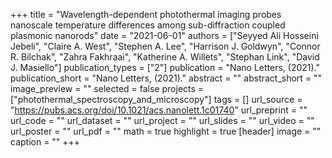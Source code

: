 +++
title = "Wavelength-dependent photothermal imaging probes nanoscale temperature differences among sub-diffraction coupled plasmonic nanorods"
date = "2021-06-01"
authors = ["Seyyed Ali Hosseini Jebeli", "Claire A. West", "Stephen A. Lee", "Harrison J. Goldwyn", "Connor R. Bilchak", "Zahra Fakhraai", "Katherine A. Willets", "Stephan Link", "David J. Masiello"]
publication_types = ["2"]
publication = "Nano Letters, (2021)."
publication_short = "Nano Letters, (2021)."
abstract = ""
abstract_short = ""
image_preview = ""
selected = false
projects = ["photothermal_spectroscopy_and_microscopy"]
tags = []
url_source = "https://pubs.acs.org/doi/10.1021/acs.nanolett.1c01740"
url_preprint = ""
url_code = ""
url_dataset = ""
url_project = ""
url_slides = ""
url_video = ""
url_poster = ""
url_pdf = ""
math = true
highlight = true
[header]
image = ""
caption = ""
+++
